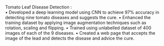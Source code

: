 Tomato Leaf Disease Detection : 
<br>
•	Developed a deep learning model using CNN to achieve 97% accuracy in detecting nine tomato diseases and suggests the cure.
•	Enhanced the training dataset by applying image augmentation techniques such as rotation, scaling and flipping.
•	Trained using unlabelled dataset of 400 images of each of the 9 diseases.
•	Created a web page that accepts the image of the lead and detects the disease and advice the cure.
